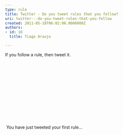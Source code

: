```yaml
---
type: rule
title: Twitter - Do you tweet rules that you follow?
uri: twitter---do-you-tweet-rules-that-you-follow
created: 2011-05-18T06:02:00.0000000Z
authors:
- id: 16
  title: Tiago Araujo

---
```


 
​If you follow a rule, then tweet it.​
<iframe id="twitter-widget-0" frameborder="0" class="twitter-tweet twitter-tweet-rendered" data-tweet-id="24123713864" title="Twitter Tweet" style="position&#58;static;visibility&#58;visible;display&#58;block;width&#58;100%;height&#58;180.766px;padding&#58;0px;border&#58;none;max-width&#58;500px;min-width&#58;220px;margin-top&#58;10px;margin-bottom&#58;10px;"></iframe><br>​   You have just tweeted your first rule…    
